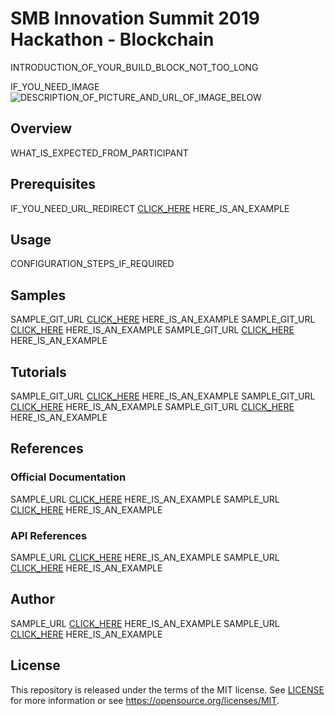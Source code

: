 # SMB Innovation Summit 2019 Hackathon - Blockchain
INTRODUCTION_OF_YOUR_BUILD_BLOCK_NOT_TOO_LONG

IF_YOU_NEED_IMAGE
![DESCRIPTION_OF_PICTURE_AND_URL_OF_IMAGE_BELOW](https://s3.amazonaws.com/tinycards/image/0c771449acaecb388c58d8805d966f61)
## Overview
WHAT_IS_EXPECTED_FROM_PARTICIPANT

## Prerequisites
IF_YOU_NEED_URL_REDIRECT [CLICK_HERE](https://bla_bla_bla) HERE_IS_AN_EXAMPLE

## Usage
CONFIGURATION_STEPS_IF_REQUIRED

## Samples
SAMPLE_GIT_URL [CLICK_HERE](https://bla_bla_bla) HERE_IS_AN_EXAMPLE
SAMPLE_GIT_URL [CLICK_HERE](https://bla_bla_bla) HERE_IS_AN_EXAMPLE
SAMPLE_GIT_URL [CLICK_HERE](https://bla_bla_bla) HERE_IS_AN_EXAMPLE

## Tutorials
SAMPLE_GIT_URL [CLICK_HERE](https://bla_bla_bla) HERE_IS_AN_EXAMPLE
SAMPLE_GIT_URL [CLICK_HERE](https://bla_bla_bla) HERE_IS_AN_EXAMPLE
SAMPLE_GIT_URL [CLICK_HERE](https://bla_bla_bla) HERE_IS_AN_EXAMPLE

## References
### Official Documentation
SAMPLE_URL [CLICK_HERE](https://bla_bla_bla) HERE_IS_AN_EXAMPLE
SAMPLE_URL [CLICK_HERE](https://bla_bla_bla) HERE_IS_AN_EXAMPLE

### API References
SAMPLE_URL [CLICK_HERE](https://bla_bla_bla) HERE_IS_AN_EXAMPLE
SAMPLE_URL [CLICK_HERE](https://bla_bla_bla) HERE_IS_AN_EXAMPLE

## Author
SAMPLE_URL [CLICK_HERE](https://bla_bla_bla) HERE_IS_AN_EXAMPLE
SAMPLE_URL [CLICK_HERE](https://bla_bla_bla) HERE_IS_AN_EXAMPLE

## License
This repository is released under the terms of the MIT license.
See [LICENSE](https://github.com/B1SA/hackathon/blob/master/LICENSE) for more information or see https://opensource.org/licenses/MIT.
